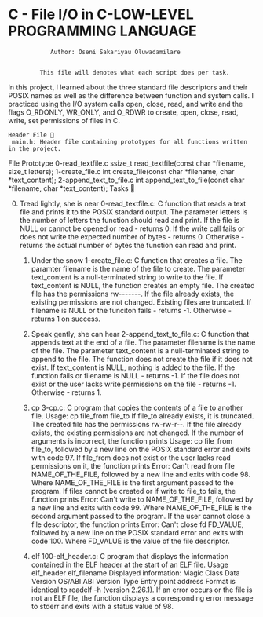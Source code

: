 #		      C - File I/O in C-LOW-LEVEL PROGRAMMING LANGUAGE




			    Author: Oseni Sakariyau Oluwadamilare


		     This file will denotes what each script does per task.


In this project, I learned about the three standard file descriptors and their POSIX names as well as the difference between function and system calls. I practiced using the I/O system calls open, close, read, and write and the flags O_RDONLY, WR_ONLY, and O_RDWR to create, open, close, read, write, set permissions of files in C.


	Header File 📁
	 main.h: Header file containing prototypes for all functions written in the project.

File Prototype 0-read_textfile.c ssize_t read_textfile(const char *filename, size_t letters); 1-create_file.c int create_file(const char *filename, char *text_content); 2-append_text_to_file.c int append_text_to_file(const char *filename, char *text_content); Tasks 📃


0. Tread lightly, she is near
        0-read_textfile.c: C function that reads a text file and prints it to the POSIX standard output.
        The parameter letters is the number of letters the function should read and print.
        If the file is NULL or cannot be opened or read - returns 0.
        If the write call fails or does not write the expected number of bytes - returns 0.
        Otherwise - returns the actual number of bytes the function can read and print.

    1. Under the snow
        1-create_file.c: C function that creates a file.
        The paramter filename is the name of the file to create.
        The parameter text_content is a null-terminated string to write to the file.
        If text_content is NULL, the function creates an empty file.
        The created file has the permissions rw-------.
        If the file already exists, the existing permissions are not changed.
        Existing files are truncated.
        If filename is NULL or the funciton fails - returns -1.
        Otherwise - returns 1 on success.

    2. Speak gently, she can hear
        2-append_text_to_file.c: C function that appends text at the end of a file.
        The parameter filename is the name of the file.
        The parameter text_content is a null-terminated string to append to the file.
        The function does not create the file if it does not exist.
        If text_content is NULL, nothing is added to the file.
        If the function fails or filename is NULL - returns -1.
        If the file does not exist or the user lacks write permissions on the file - returns -1.
        Otherwise - returns 1.

    3. cp
        3-cp.c: C program that copies the contents of a file to another file.
        Usage: cp file_from file_to
        If file_to already exists, it is truncated.
        The created file has the permissions rw-rw-r--.
        If the file already exists, the existing permissions are not changed.
        If the number of arguments is incorrect, the function prints Usage: cp file_from file_to, followed by a new line on the POSIX standard error and exits with code 97.
        If file_from does not exist or the user lacks read permissions on it, the function prints Error: Can't read from file NAME_OF_THE_FILE, followed by a new line and exits with code 98.
            Where NAME_OF_THE_FILE is the first argument passed to the program.
        If files cannot be created or if write to file_to fails, the function prints Error: Can't write to NAME_OF_THE_FILE, followed by a new line and exits with code 99.
            Where NAME_OF_THE_FILE is the second argument passed to the program.
        If the user cannot close a file descriptor, the function prints Error: Can't close fd FD_VALUE, followed by a new line on the POSIX standard error and exits with code 100.
            Where FD_VALUE is the value of the file descriptor.

    4. elf
        100-elf_header.c: C program that displays the information contained in the ELF header at the start of an ELF file.
        Usage elf_header elf_filename
        Displayed information:
            Magic
            Class
            Data
            Version
            OS/ABI
            ABI Version
            Type
            Entry point address
        Format is identical to readelf -h (version 2.26.1).
        If an error occurs or the file is not an ELF file, the function displays a corresponding error message to stderr and exits with a status value of 98.
